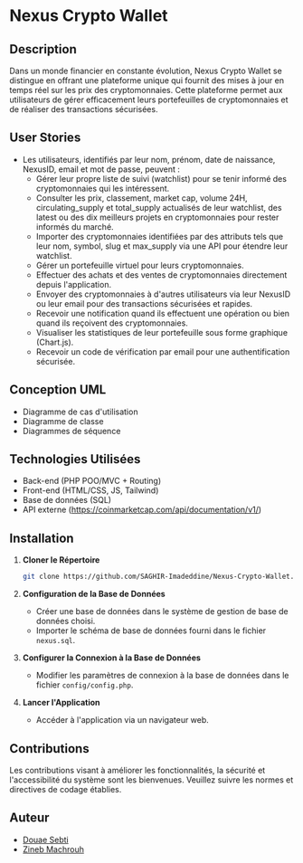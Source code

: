 # Nexus Crypto Wallet

## Description

Dans un monde financier en constante évolution, Nexus Crypto Wallet se distingue en offrant une plateforme unique qui fournit des mises à jour en temps réel sur les prix des cryptomonnaies. Cette plateforme permet aux utilisateurs de gérer efficacement leurs portefeuilles de cryptomonnaies et de réaliser des transactions sécurisées.

## User Stories

- Les utilisateurs, identifiés par leur nom, prénom, date de naissance, NexusID, email et mot de passe, peuvent :
  - Gérer leur propre liste de suivi (watchlist) pour se tenir informé des cryptomonnaies qui les intéressent.
  - Consulter les prix, classement, market cap, volume 24H, circulating_supply et total_supply actualisés de leur watchlist, des latest ou des dix meilleurs projets en cryptomonnaies pour rester informés du marché.
  - Importer des cryptomonnaies identifiées par des attributs tels que leur nom, symbol, slug et max_supply via une API pour étendre leur watchlist.
  - Gérer un portefeuille virtuel pour leurs cryptomonnaies.
  - Effectuer des achats et des ventes de cryptomonnaies directement depuis l'application.
  - Envoyer des cryptomonnaies à d'autres utilisateurs via leur NexusID ou leur email pour des transactions sécurisées et rapides.
  - Recevoir une notification quand ils effectuent une opération ou bien quand ils reçoivent des cryptomonnaies.
  - Visualiser les statistiques de leur portefeuille sous forme graphique (Chart.js).
  - Recevoir un code de vérification par email pour une authentification sécurisée.

## Conception UML

- Diagramme de cas d'utilisation
- Diagramme de classe
- Diagrammes de séquence

## Technologies Utilisées

- Back-end (PHP POO/MVC + Routing)
- Front-end (HTML/CSS, JS, Tailwind)
- Base de données (SQL)
- API externe (https://coinmarketcap.com/api/documentation/v1/)

## Installation

1. **Cloner le Répertoire**
    ```bash
    git clone https://github.com/SAGHIR-Imadeddine/Nexus-Crypto-Wallet.git
    ```

2. **Configuration de la Base de Données**
    - Créer une base de données dans le système de gestion de base de données choisi.
    - Importer le schéma de base de données fourni dans le fichier `nexus.sql`.

3. **Configurer la Connexion à la Base de Données**
    - Modifier les paramètres de connexion à la base de données dans le fichier `config/config.php`.

4. **Lancer l'Application**
    - Accéder à l'application via un navigateur web.

## Contributions

Les contributions visant à améliorer les fonctionnalités, la sécurité et l'accessibilité du système sont les bienvenues. Veuillez suivre les normes et directives de codage établies.


## Auteur

- [Douae Sebti](https://github.com/Douaesb)
- [Zineb Machrouh](https://github.com/zinebMachrouh)

